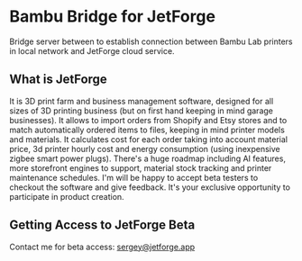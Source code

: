 # Bambu Bridge for JetForge

Bridge server between to establish connection between Bambu Lab printers in local network and JetForge cloud service.

## What is JetForge

It is 3D print farm and business management software, designed for all sizes of 3D printing business (but on first hand keeping in mind garage businesses). It allows to import orders from Shopify and Etsy stores and to match automatically ordered items to files, keeping in mind printer models and materials. It calculates cost for each order taking into account material price, 3d printer hourly cost and energy consumption (using inexpensive zigbee smart power plugs). There's a huge roadmap including AI features, more storefront engines to support, material stock tracking and printer maintenance schedules. I'm will be happy to accept beta testers to checkout the software and give feedback. It's your exclusive opportunity to participate in product creation.

## Getting Access to JetForge Beta

Contact me for beta access: [sergey@jetforge.app](mailto:sergey@jetforge.app)

